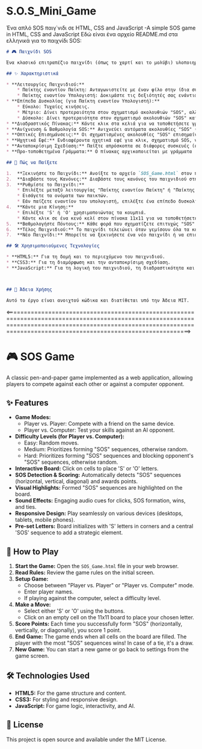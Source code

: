 # S.O.S_Mini_Game
Ένα απλό SOS παιγ΄νιδι σε HTML, CSS and JavaScript  -A simple SOS game in HTML, CSS and JavaScript
Εδώ είναι ένα αρχείο README.md στα ελληνικά για το παιχνίδι SOS:

````markdown
# 🎮 Παιχνίδι SOS

Ένα κλασικό επιτραπέζιο παιχνίδι (όπως το χαρτί και το μολύβι) υλοποιημένο ως εφαρμογή ιστού, επιτρέποντας στους παίκτες να ανταγωνίζονται μεταξύ τους ή εναντίον ενός υπολογιστή.

## ✨ Χαρακτηριστικά

* **Λειτουργίες Παιχνιδιού:**
    * Παίκτης εναντίον Παίκτη: Ανταγωνιστείτε με έναν φίλο στην ίδια συσκευή.
    * Παίκτης εναντίον Υπολογιστή: Δοκιμάστε τις δεξιότητές σας ενάντια σε έναν αντίπαλο AI.
* **Επίπεδα Δυσκολίας (για Παίκτη εναντίον Υπολογιστή):**
    * Εύκολο: Τυχαίες κινήσεις.
    * Μέτριο: Δίνει προτεραιότητα στον σχηματισμό ακολουθιών "SOS", αλλιώς τυχαίες κινήσεις.
    * Δύσκολο: Δίνει προτεραιότητα στον σχηματισμό ακολουθιών "SOS" και στο μπλοκάρισμα των ακολουθιών "SOS" του αντιπάλου, αλλιώς τυχαίες κινήσεις.
* **Διαδραστικός Πίνακας:** Κάντε κλικ στα κελιά για να τοποθετήσετε γράμματα 'S' ή 'O'.
* **Ανίχνευση & Βαθμολογία SOS:** Ανιχνεύει αυτόματα ακολουθίες "SOS" (οριζόντιες, κάθετες, διαγώνιες) και απονέμει πόντους.
* **Οπτικές Επισημάνσεις:** Οι σχηματισμένες ακολουθίες "SOS" επισημαίνονται στον πίνακα.
* **Ηχητικά Εφέ:** Ενδιαφέροντα ηχητικά εφέ για κλικ, σχηματισμό SOS, νίκες και ισοπαλίες.
* **Ανταποκρίσιμη Σχεδίαση:** Παίξτε απρόσκοπτα σε διάφορες συσκευές (επιτραπέζιους υπολογιστές, tablet, κινητά τηλέφωνα).
* **Προ-τοποθετημένα Γράμματα:** Ο πίνακας αρχικοποιείται με γράμματα 'S' στις γωνίες και μια κεντρική ακολουθία 'SOS' για να προσθέσει ένα στοιχείο στρατηγικής.

## 🚀 Πώς να Παίξετε

1.  **Ξεκινήστε το Παιχνίδι:** Ανοίξτε το αρχείο `SOS_Game.html` στον περιηγητή ιστού σας.
2.  **Διαβάστε τους Κανόνες:** Διαβάστε τους κανόνες του παιχνιδιού στην αρχική οθόνη.
3.  **Ρυθμίστε το Παιχνίδι:**
    * Επιλέξτε μεταξύ λειτουργίας "Παίκτης εναντίον Παίκτη" ή "Παίκτης εναντίον Υπολογιστή".
    * Εισάγετε τα ονόματα των παικτών.
    * Εάν παίζετε εναντίον του υπολογιστή, επιλέξτε ένα επίπεδο δυσκολίας.
4.  **Κάντε μια Κίνηση:**
    * Επιλέξτε 'S' ή 'O' χρησιμοποιώντας τα κουμπιά.
    * Κάντε κλικ σε ένα κενό κελί στον πίνακα 11x11 για να τοποθετήσετε το επιλεγμένο γράμμα σας.
5.  **Βαθμολογήστε Πόντους:** Κάθε φορά που σχηματίζετε επιτυχώς "SOS" (οριζόντια, κάθετα ή διαγώνια), κερδίζετε 1 πόντο.
6.  **Τέλος Παιχνιδιού:** Το παιχνίδι τελειώνει όταν γεμίσουν όλα τα κελιά του πίνακα. Ο παίκτης με τις περισσότερες ακολουθίες "SOS" κερδίζει! Σε περίπτωση ισοπαλίας, είναι ισοπαλία.
7.  **Νέο Παιχνίδι:** Μπορείτε να ξεκινήσετε ένα νέο παιχνίδι ή να επιστρέψετε στις ρυθμίσεις από την οθόνη του παιχνιδιού.

## 🛠️ Χρησιμοποιούμενες Τεχνολογίες

* **HTML5:** Για τη δομή και το περιεχόμενο του παιχνιδιού.
* **CSS3:** Για τη διαμόρφωση και την ανταποκρίσιμη σχεδίαση.
* **JavaScript:** Για τη λογική του παιχνιδιού, τη διαδραστικότητα και το AI.



## 📄 Άδεια Χρήσης

Αυτό το έργο είναι ανοιχτού κώδικα και διατίθεται υπό την Άδεια MIT.
````


<=======================================================================================================================================================================================================================>


# 🎮 SOS Game

A classic pen-and-paper game implemented as a web application, allowing players to compete against each other or against a computer opponent.

## ✨ Features

* **Game Modes:**
    * Player vs. Player: Compete with a friend on the same device.
    * Player vs. Computer: Test your skills against an AI opponent.
* **Difficulty Levels (for Player vs. Computer):**
    * Easy: Random moves.
    * Medium: Prioritizes forming "SOS" sequences, otherwise random.
    * Hard: Prioritizes forming "SOS" sequences and blocking opponent's "SOS" sequences, otherwise random.
* **Interactive Board:** Click on cells to place 'S' or 'O' letters.
* **SOS Detection & Scoring:** Automatically detects "SOS" sequences (horizontal, vertical, diagonal) and awards points.
* **Visual Highlights:** Formed "SOS" sequences are highlighted on the board.
* **Sound Effects:** Engaging audio cues for clicks, SOS formation, wins, and ties.
* **Responsive Design:** Play seamlessly on various devices (desktops, tablets, mobile phones).
* **Pre-set Letters:** Board initializes with 'S' letters in corners and a central 'SOS' sequence to add a strategic element.

## 🚀 How to Play

1.  **Start the Game:** Open the `SOS_Game.html` file in your web browser.
2.  **Read Rules:** Review the game rules on the initial screen.
3.  **Setup Game:**
    * Choose between "Player vs. Player" or "Player vs. Computer" mode.
    * Enter player names.
    * If playing against the computer, select a difficulty level.
4.  **Make a Move:**
    * Select either 'S' or 'O' using the buttons.
    * Click on an empty cell on the 11x11 board to place your chosen letter.
5.  **Score Points:** Each time you successfully form "SOS" (horizontally, vertically, or diagonally), you score 1 point.
6.  **End Game:** The game ends when all cells on the board are filled. The player with the most "SOS" sequences wins! In case of a tie, it's a draw.
7.  **New Game:** You can start a new game or go back to settings from the game screen.

## 🛠️ Technologies Used

* **HTML5:** For the game structure and content.
* **CSS3:** For styling and responsive design.
* **JavaScript:** For game logic, interactivity, and AI.

## 📄 License

This project is open source and available under the MIT License.
